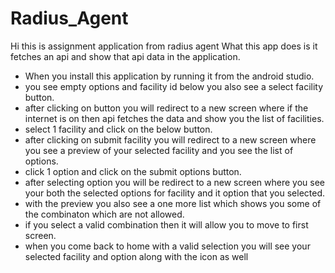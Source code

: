 # Radius_Agent
Hi this is assignment application from radius agent What this app does is it fetches an api and show that api data in the application.
- When you install this application by running it from the android studio.
- you see empty options and facility id below you also see a select facility button. 
- after clicking on button you will redirect to a new screen where if the internet is on then api fetches the data and show you the list of facilities.
- select 1 facility and click on the below button.
- after clicking on submit facility you will redirect to a new screen where you see a preview of your selected facility and you see the list of options.
- click 1 option and click on the submit options button.
- after selecting option you will be redirect to a new screen where you see your both the selected options for facility and it option that you selected.
- with the preview you also see a one more list which shows you some of the combinaton which are not allowed.
- if you select a valid combination then it will allow you to move to first screen.
- when you come back to home with a valid selection you will see your selected facility and option along with the icon as well
